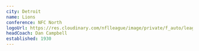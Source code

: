 ```yaml
---
city: Detroit
name: Lions
conference: NFC North
logoUrl: https://res.cloudinary.com/nflleague/image/private/f_auto/league/ocvxwnapdvwevupe4tpr
headCoach: Dan Campbell
established: 1930
---
```

